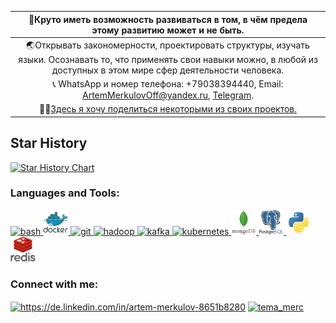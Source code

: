 | :rocket:Круто иметь возможность развиваться в том, в чём предела этому развитию может и не быть. |
|:--------------------------------------------------------------------------------------------:|
|:earth_asia:Открывать закономерности, проектировать структуры, изучать языки. Осознавать то, что применять свои навыки можно, в любой из доступных в этом мире сфер деятельности человека.|
|:telephone_receiver: WhatsApp и номер телефона: +79038394440, Email: ArtemMerkulovOff@yandex.ru, [Telegram](https://t.me/ackai_pain).|
|👨‍💻[Здесь я хочу поделиться некоторыми из своих проектов.](https://github.com/Artem-Merkulov/e_portfolio/tree/main)|

## Star History

<a href="https://star-history.com/#Artem-Merkulov/e_portfolio&Date">
 <picture>
   <source media="(prefers-color-scheme: dark)" srcset="https://api.star-history.com/svg?repos=Artem-Merkulov/e_portfolio&type=Date&theme=dark" />
   <source media="(prefers-color-scheme: light)" srcset="https://api.star-history.com/svg?repos=Artem-Merkulov/e_portfolio&type=Date" />
   <img alt="Star History Chart" src="https://api.star-history.com/svg?repos=Artem-Merkulov/e_portfolio&type=Date" />
 </picture>
</a>

<h3 align="left">Languages and Tools:</h3>
<p align="left"> <a href="https://www.gnu.org/software/bash/" target="_blank" rel="noreferrer"> <img src="https://www.vectorlogo.zone/logos/gnu_bash/gnu_bash-icon.svg" alt="bash" width="40" height="40"/> </a> <a href="https://www.docker.com/" target="_blank" rel="noreferrer"> <img src="https://raw.githubusercontent.com/devicons/devicon/master/icons/docker/docker-original-wordmark.svg" alt="docker" width="40" height="40"/> </a> <a href="https://git-scm.com/" target="_blank" rel="noreferrer"> <img src="https://www.vectorlogo.zone/logos/git-scm/git-scm-icon.svg" alt="git" width="40" height="40"/> </a> <a href="https://hadoop.apache.org/" target="_blank" rel="noreferrer"> <img src="https://www.vectorlogo.zone/logos/apache_hadoop/apache_hadoop-icon.svg" alt="hadoop" width="40" height="40"/> </a> <a href="https://kafka.apache.org/" target="_blank" rel="noreferrer"> <img src="https://www.vectorlogo.zone/logos/apache_kafka/apache_kafka-icon.svg" alt="kafka" width="40" height="40"/> </a> <a href="https://kubernetes.io" target="_blank" rel="noreferrer"> <img src="https://www.vectorlogo.zone/logos/kubernetes/kubernetes-icon.svg" alt="kubernetes" width="40" height="40"/> </a> <a href="https://www.mongodb.com/" target="_blank" rel="noreferrer"> <img src="https://raw.githubusercontent.com/devicons/devicon/master/icons/mongodb/mongodb-original-wordmark.svg" alt="mongodb" width="40" height="40"/> </a> <a href="https://www.postgresql.org" target="_blank" rel="noreferrer"> <img src="https://raw.githubusercontent.com/devicons/devicon/master/icons/postgresql/postgresql-original-wordmark.svg" alt="postgresql" width="40" height="40"/> </a> <a href="https://www.python.org" target="_blank" rel="noreferrer"> <img src="https://raw.githubusercontent.com/devicons/devicon/master/icons/python/python-original.svg" alt="python" width="40" height="40"/> </a> <a href="https://redis.io" target="_blank" rel="noreferrer"> <img src="https://raw.githubusercontent.com/devicons/devicon/master/icons/redis/redis-original-wordmark.svg" alt="redis" width="40" height="40"/> </a> </p>
<p align="left">

<h3 align="left">Connect with me:</h3>
<p align="left">
<a href="https://linkedin.com/in/https://de.linkedin.com/in/artem-merkulov-8651b8280" target="blank"><img align="center" src="https://raw.githubusercontent.com/rahuldkjain/github-profile-readme-generator/master/src/images/icons/Social/linked-in-alt.svg" alt="https://de.linkedin.com/in/artem-merkulov-8651b8280" height="30" width="40" /></a>
<a href="https://instagram.com/tema_merc" target="blank"><img align="center" src="https://raw.githubusercontent.com/rahuldkjain/github-profile-readme-generator/master/src/images/icons/Social/instagram.svg" alt="tema_merc" height="30" width="40" /></a>
</p>

<!--
**Artem-Merkulov/Artem-Merkulov** is a ✨ _special_ ✨ repository because its `README.md` (this file) appears on your GitHub profile.

Here are some ideas to get you started:

- 🔭 I’m currently working on ...
- 🌱 I’m currently learning ...
- 👯 I’m looking to collaborate on ...
- 🤔 I’m looking for help with ...
- 💬 Ask me about ...
- 📫 How to reach me: ...
- 😄 Pronouns: ...
- ⚡ Fun fact: ...
-->
